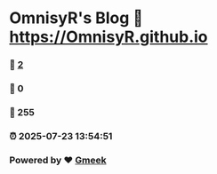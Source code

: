 # OmnisyR's Blog :link: https://OmnisyR.github.io 
### :page_facing_up: [2](https://OmnisyR.github.io/tag.html) 
### :speech_balloon: 0 
### :hibiscus: 255 
### :alarm_clock: 2025-07-23 13:54:51 
### Powered by :heart: [Gmeek](https://github.com/Meekdai/Gmeek)
